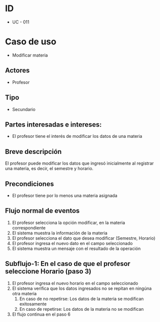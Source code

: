 # ID
- UC - 011

# Caso de uso
- Modificar materia

## Actores
- Profesor

## Tipo
- Secundario

## Partes interesadas e intereses:
- El profesor tiene el interés de modificar los datos de una materia

## Breve descripción
El profesor puede modificar los datos que ingresó inicialmente al registrar una materia, es decir, el semestre y horario.

## Precondiciones
- El profesor tiene por lo menos una materia asignada

## Flujo normal de eventos

1. El profesor selecciona la opción modificar, en la materia correspondiente
2. El sistema muestra la información de la materia
3. El profesor selecciona el dato que desea modificar (Semestre, Horario)
4. El profesor ingresa el nuevo dato en el campo seleccionado
6. El sistema muestra un mensaje con el resultado de la operación 

## Subflujo-1: En el caso de que el profesor seleccione Horario (paso 3)

1. El profesor ingresa el nuevo horario en el campo seleccionado
2. El sistema verifica que los datos ingresados no se repitan en ningúna otra materia
   1. En caso de no repetirse: Los datos de la materia se modifican exitosamente
   2. En caso de repetirse: Los datos de la materia no se modifican
3. El flujo continua en el paso 6

